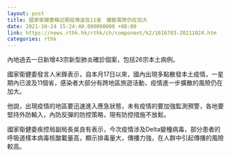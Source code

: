 ```yaml
---
layout: post
title: 國家衛健委稱近期疫情波及11省　擴散風險仍在加大
date: 2021-10-24 15:24:40.000000000 +08:00
link: https://news.rthk.hk/rthk/ch/component/k2/1616703-20211024.htm
categories: rthk
---
```


內地過去一日新增43宗新型肺炎確診個案，包括26宗本土病例。

國家衛健委發言人米鋒表示，自本月17日以來，國內出現多點散發本土疫情，一星期內已波及11個省，感染者大部分有跨地區旅遊活動，疫情進一步擴散的風險仍在加大。

他說，出現疫情的地區要迅速進入應急狀態，未有疫情的要加強監測預警，各地要堅持外防輸入，內防反彈的防控策略，現有防控措施不放鬆。

國家衛健委疾控局副局長吳良有表示，今次疫情涉及Delta變種病毒，部分患者的呼吸道樣本病毒核酸載量高，顯示排毒量大，傳播力強，在人群中引起傳播的風險較高。
